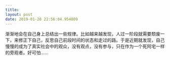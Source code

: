 ```yaml
---
title: 
layout: post
date: 2019-01-28 22:56:04.954809
---
```


渐渐地会在自己身上总结出一些规律。比如越来越发现，人过一阶段就需要颓废一下，来修正下自己，反思自己前段时间的状态和走过的路。于是近期就发现，自己慢慢的成为了真实社会中的观众，没有观点，没有参与，只在作为一个死阿宅一样的旁观者。好可怕……